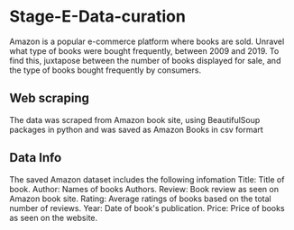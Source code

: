 # Stage-E-Data-curation
Amazon is a popular e-commerce platform where books are sold. Unravel what type of books were bought frequently, between 2009 and 2019. To find this, juxtapose between the number of books displayed for sale, and the type of books bought frequently by consumers. 

## Web scraping
The data was scraped from Amazon book site, using BeautifulSoup packages in python and was saved as Amazon Books in csv formart

## Data Info
The saved Amazon dataset includes the following infomation
Title: Title of book.
Author: Names of books Authors.
Review: Book review as seen on Amazon book site.
Rating: Average ratings of books based on the total number of reviews.
Year: Date of book's publication.
Price: Price of books as seen on the website.

